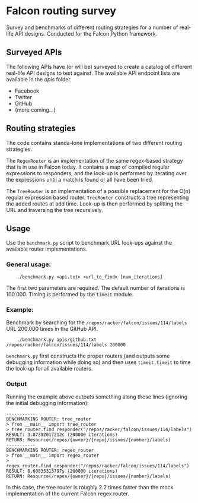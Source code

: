 Falcon routing survey
=====================

Survey and benchmarks of different routing strategies for a number of
real-life API designs. Conducted for the Falcon Python framework.

Surveyed APIs
-------------
The following APIs have (or will be) surveyed to create a catalog of 
different real-life API designs to test against. The available API
endpoint lists are available in the _apis_ folder.

* Facebook
* Twitter
* GitHub
* (more coming...)

Routing strategies
------------------
The code contains standa-lone implementations of two different routing
strategies.

The `RegexRouter` is an implementation of the same regex-based strategy
that is in use in Falcon today. It contains a map of compiled regular
expressions to responders, and the look-up is performed by iterating
over the expressions until a match is found or all have been tried.

The `TreeRouter` is an implementation of a possible replacement for the
O(n) regular expression based router. `TreeRouter` constructs a tree
representing the added routes at add time. Look-up is then performed
by splitting the URL and traversing the tree recursively.

Usage
-----
Use the `benchmark.py` script to benchmark URL look-ups against the 
available router implementations.

### General usage:
```
    ./benchmark.py <api.txt> <url_to_find> [num_iterations]
```
The first two parameters are required. The default number of iterations
is 100.000. Timing is performed by the `timeit` module.

### Example:
Benchmark by searching for the `/repos/racker/falcon/issues/114/labels`
URL 200.000 times in the GitHub API.
```
    ./benchmark.py apis/github.txt /repos/racker/falcon/issues/114/labels 200000
```

`benchmark.py` first constructs the proper routers (and outputs some
debugging information while doing so) and then uses `timeit.timeit` to
time the look-up for all available routers.

### Output
Running the example above outputs something along these lines (ignoring
the initial debugging information):
```
-----------
BENCHMARKING ROUTER: tree_router
> from __main__ import tree_router
> tree_router.find_responder("/repos/racker/falcon/issues/114/labels")
RESULT: 3.87302017212s (200000 iterations)
RETURN: Resource(/repos/{owner}/{repo}/issues/{number}/labels)
-----------
BENCHMARKING ROUTER: regex_router
> from __main__ import regex_router
> regex_router.find_responder("/repos/racker/falcon/issues/114/labels")
RESULT: 8.60835313797s (200000 iterations)
RETURN: Resource(/repos/{owner}/{repo}/issues/{number}/labels)
``` 

In this case, the tree router is roughly 2.2 times faster than the mock
implementation of the current Falcon regex router.
